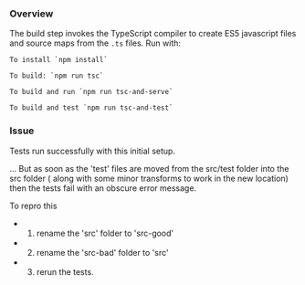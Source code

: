 ### Overview

The build step invokes the TypeScript compiler to create ES5 javascript
files and source maps from the `.ts` files. Run with:

    To install `npm install`

    To build: `npm run tsc`

    To build and run `npm run tsc-and-serve`

    To build and test `npm run tsc-and-test`

### Issue

Tests run successfully with this initial setup.
 
... But as soon as the 'test' files are moved 
from the src/test folder into the src folder ( along with some minor transforms to work
in the new location) then the tests fail with an obscure error message.
  
To repro this 

  - 1) rename the 'src' folder to 'src-good'

  - 2) rename the 'src-bad' folder to 'src'  

  - 3) rerun the tests. 